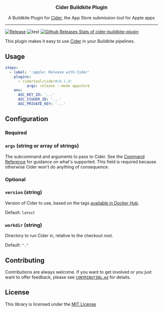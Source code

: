 <p align="center">
  <!-- <img alt="Cider logo" src="assets/go.png" height="150" /> -->
  <h3 align="center">Cider Buildkite Plugin</h3>
  <p align="center">A Buildkite Plugin for <a href="https://github.com/cidertool/cider">Cider</a>, the App Store submission tool for Apple apps</p>
</p>

---

[![Release](https://img.shields.io/github/release/cidertool/cider-buildkite-plugin.svg)](https://github.com/cidertool/cider-buildkite-plugin/releases/latest)
![test](https://github.com/cidertool/cider-buildkite-plugin/workflows/test/badge.svg)
[![Github Releases Stats of cider-buildkite-plugin](https://img.shields.io/github/downloads/cidertool/cider-buildkite-plugin/total.svg?logo=github)](https://somsubhra.com/github-release-stats/?username=cidertool&repository=cider-buildkite-plugin)

This plugin makes it easy to use [Cider](https://cidertool.github.io/cider) in your Buildkite pipelines.

## Usage

```yaml
steps:
  - label: ':apple: Release with Cider'
    plugins:
      - cidertool/cider#v0.1.0:
          args: release --mode appstore
    env:
      ASC_KEY_ID: '...'
      ASC_ISSUER_ID: '...'
      ASC_PRIVATE_KEY: '...'
```

## Configuration

### Required

### `args` (string or array of strings)

The subcommand and arguments to pass to Cider. See the [Command Reference](https://cidertool.github.io/cider/commands/) for guidance on what's supported. This field is required because otherwise Cider won't do anything of consequence.

### Optional

### `version` (string)

Version of Cider to use, based on the tags [available in Docker Hub](https://hub.docker.com/repository/docker/cidertool/cider). 

Default: `latest`

### `workdir` (string)

Directory to run Cider in, relative to the checkout root.

Default: `"."`

## Contributing

Contributions are always welcome. If you want to get involved or you just want to offer feedback, please see [`CONTRIBUTING.md`](https://github.com/cidertool/.github/blob/main/CONTRIBUTING.md) for details.

## License

This library is licensed under the [MIT License](./LICENSE)
